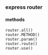 ### express router

#### methods
```
router.all()
router.METHOD()
router.param()
router.route()
router.use()
```
